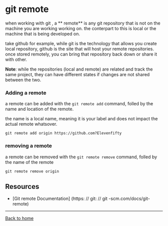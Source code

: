 # git remote 

when working with git , a ** remote** is any git repository that is not on the machine you are working working on. the conterpart to this is local or the machine that is being developed on.

take github for example, while git is the technology that allows you create local repository, github is the site that will host your remote repositories. once stored remotely, you can bring that repository back down or share it with other.

**Note**: while the repositories (local and remote) are related and track the same project, they can have different states if changes are not shared between the two.

### Adding a remote

a remote can be added with the `git remote add` command, folled by the name and location of the remote.

the name is a local name, meaning it is your label and does not impact the actual remote whatsover.

```
git remote add origin https://github.com?Elevenfifty
```

### removing a remote

a remote can be removed with the `git remote remove` command, folled by the name of the remote

```
git remote remove origin
````

## Resources

- [Git remote Documentation] (https: // git: // git -scm.com/docs/git-remote)

---

[Back to home](../Readme.md)

